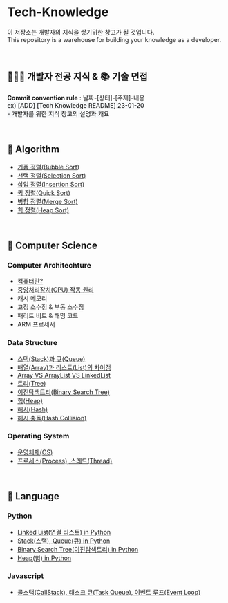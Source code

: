 # Tech-Knowledge
이 저장소는 개발자의 지식을 쌓기위한 창고가 될 것입니다.<br>
This repository is a warehouse for building your knowledge as a developer.

<br>

## 🧑🏻‍💻 개발자 전공 지식 & 📚 기술 면접 
<strong>Commit convention rule</strong> : 날짜-[상태]-[주제]-내용<br>
<span style='background-color:#f6f8fa; color:black;'>ex) [ADD] [Tech Knowledge README] 23-01-20 <br>- 개발자를 위한 지식 창고의 설명과 개요</span>

<br>

## 📌 Algorithm
- [거품 정렬(Bubble Sort)](https://github.com/laagom/Tech-Knowledge/blob/main/Algorithm/%EA%B1%B0%ED%92%88%20%EC%A0%95%EB%A0%AC(Bubble%20Sort).md)
- [선택 정렬(Selection Sort)](https://github.com/laagom/Tech-Knowledge/blob/main/Algorithm/%EC%84%A0%ED%83%9D%20%EC%A0%95%EB%A0%AC(Selection%20Sort).md)
- [삽입 정렬(Insertion Sort)](https://github.com/laagom/Tech-Knowledge/blob/main/Algorithm/%EC%82%BD%EC%9E%85%20%EC%A0%95%EB%A0%AC(Insertion%20Sort).md)
- [퀵 정렬(Quick Sort)](https://github.com/laagom/Tech-Knowledge/blob/main/Algorithm/%ED%80%B5%20%EC%A0%95%EB%A0%AC(Quick%20Sort).md)
- [병합 정렬(Merge Sort)](https://github.com/laagom/Tech-Knowledge/blob/main/Algorithm/%EB%B3%91%ED%95%A9%20%EC%A0%95%EB%A0%AC(Merge%20Sort).md)
- [힙 정렬(Heap Sort)](https://github.com/laagom/Tech-Knowledge/blob/main/Algorithm/%ED%9E%99%20%EC%A0%95%EB%A0%AC(Heap%20Sort).md)

<br>

## 📌  Computer Science
### Computer Architechture
- [컴퓨터란?](https://github.com/laagom/Tech-Knowledge/blob/main/Computer%20Science/Computer%20Architecture/01.%EC%BB%B4%ED%93%A8%ED%84%B0%EB%9E%80%3F.md)
- [중앙처리장치(CPU) 작동 원리](https://github.com/laagom/Tech-Knowledge/blob/main/Computer%20Science/Computer%20Architecture/02.%EC%A4%91%EC%95%99%EC%B2%98%EB%A6%AC%EC%9E%A5%EC%B9%98(CPU)%20%EC%9E%91%EB%8F%99%20%EC%9B%90%EB%A6%AC.md)
- 캐시 메모리
- 고정 소수점 & 부동 소수점
- 패리트 비트 & 해밍 코드
- ARM 프로세서

### Data Structure
- [스택(Stack)과 큐(Queue)](https://github.com/laagom/Tech-Knowledge/blob/main/Computer%20Science/Data%20Structure/%EC%8A%A4%ED%83%9D(STACK)%2C%20%ED%81%90(QUEUE).md)
- [배열(Array)과 리스트(List)의 차이점](https://github.com/laagom/Tech-Knowledge/blob/main/Computer%20Science/Data%20Structure/%EB%B0%B0%EC%97%B4(Array).md)
- [Array VS ArrayList VS LinkedList](https://github.com/laagom/Tech-Knowledge/blob/main/Computer%20Science/Data%20Structure/Array%2C%20ArrayList%2C%20LinkedList.md)
- [트리(Tree)](https://github.com/laagom/Tech-Knowledge/blob/main/Computer%20Science/Data%20Structure/%ED%8A%B8%EB%A6%AC(Tree).md)
- [이진탐색트리(Binary Search Tree)](https://github.com/laagom/Tech-Knowledge/blob/main/Computer%20Science/Data%20Structure/%EC%9D%B4%EC%A7%84%20%ED%83%90%EC%83%89%20%ED%8A%B8%EB%A6%AC(Binary%20Search%20Tree).md)
- [힙(Heap)](https://github.com/laagom/Tech-Knowledge/blob/main/Computer%20Science/Data%20Structure/%ED%9E%99(Heap).md)
- [해시(Hash)](https://github.com/laagom/Tech-Knowledge/blob/main/Computer%20Science/Data%20Structure/%ED%95%B4%EC%8B%9C(Hash).md)
- [해시 충돌(Hash Collision)](https://github.com/laagom/Tech-Knowledge/blob/main/Computer%20Science/Data%20Structure/%ED%95%B4%EC%8B%9C%20%EC%B6%A9%EB%8F%8C(Hash%20Collision).md)


### Operating System
- [운영체제(OS)](https://github.com/laagom/Tech-Knowledge/blob/main/Computer%20Science/Operating%20System/%EC%9A%B4%EC%98%81%EC%B2%B4%EC%A0%9C(OS).md)
- [프로세스(Process), 스레드(Thread)](https://github.com/laagom/Tech-Knowledge/blob/main/Computer%20Science/Operating%20System/%ED%94%84%EB%A1%9C%EC%84%B8%EC%8A%A4(Process)%2C%20%EC%8A%A4%EB%A0%88%EB%93%9C(Thread).md)

<br>

## 📌 Language
### Python
- [Linked List(연결 리스트) in Python](https://github.com/laagom/Tech-Knowledge/blob/main/Language/Python/%EC%97%B0%EA%B2%B0%EB%A6%AC%EC%8A%A4%ED%8A%B8(Linked%20List)%20in%20%ED%8C%8C%EC%9D%B4%EC%8D%AC.md)
- [Stack(스택), Queue(큐) in Python](https://github.com/laagom/Tech-Knowledge/blob/main/Language/Python/%EC%8A%A4%ED%83%9D(Stack)%2C%20%ED%81%90(Queue)%20in%20%ED%8C%8C%EC%9D%B4%EC%8D%AC.md)
- [Binary Search Tree(이진탐색트리) in Python](https://github.com/laagom/Tech-Knowledge/blob/main/Language/Python/%EC%9D%B4%EC%A7%84%20%ED%83%90%EC%83%89%20%ED%8A%B8%EB%A6%AC(Binary%20Search%20Tree)%20in%20%ED%8C%8C%EC%9D%B4%EC%8D%AC.md)
- [Heap(힙) in Python](https://github.com/laagom/Tech-Knowledge/blob/main/Language/Python/%ED%9E%99(Heap)%20in%20%ED%8C%8C%EC%9D%B4%EC%8D%AC.md)

### Javascript
- [콜스택(CallStack), 태스크 큐(Task Queue), 이벤트 루프(Event Loop)](https://github.com/laagom/Tech-Knowledge/blob/main/Language/Javascript/%EC%BD%9C%EC%8A%A4%ED%83%9D(CallStack)%2C%20%ED%83%9C%EC%8A%A4%ED%81%AC%20%ED%81%90(Task%20Queue)%2C%20%EC%9D%B4%EB%B2%A4%ED%8A%B8%20%EB%A3%A8%ED%94%84(Event%20Loop).md)
